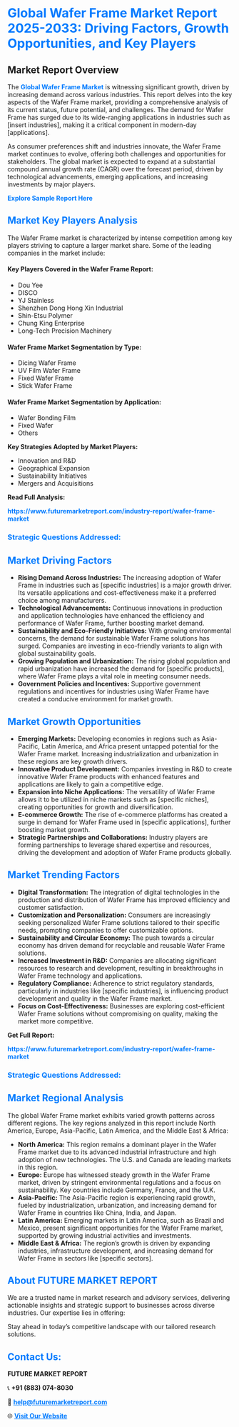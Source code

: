<h1 style="color: #007BFF;">Global Wafer Frame Market Report 2025-2033: Driving Factors, Growth Opportunities, and Key Players</h1>

<section id="overview">
<h2>Market Report Overview</h2>
<p>The <a href="https://www.futuremarketreport.com/industry-report/wafer-frame-market" style="color: #007BFF; text-decoration: none;"><strong>Global Wafer Frame Market</strong></a> is witnessing significant growth, driven by increasing demand across various industries. This report delves into the key aspects of the Wafer Frame market, providing a comprehensive analysis of its current status, future potential, and challenges. The demand for Wafer Frame has surged due to its wide-ranging applications in industries such as [insert industries], making it a critical component in modern-day [applications].</p>
<p>As consumer preferences shift and industries innovate, the Wafer Frame market continues to evolve, offering both challenges and opportunities for stakeholders. The global market is expected to expand at a substantial compound annual growth rate (CAGR) over the forecast period, driven by technological advancements, emerging applications, and increasing investments by major players.</p>
</section>

<section id="overview">
<p><a href="https://www.futuremarketreport.com/request-sample/reportId=82573" style="color: #007BFF; text-decoration: none;"><strong>Explore Sample Report Here</strong></a></p>
</section>

<section id="key-players">
<h2 style="color: #007BFF;">Market Key Players Analysis</h2>
<p>The Wafer Frame market is characterized by intense competition among key players striving to capture a larger market share. Some of the leading companies in the market include:</p>
<h4>Key Players Covered in the Wafer Frame Report:</h4>
<ul><li>Dou Yee</li><li>DISCO</li><li>YJ Stainless</li><li>Shenzhen Dong Hong Xin Industrial</li><li>Shin-Etsu Polymer</li><li>Chung King Enterprise</li><li>Long-Tech Precision Machinery</li></ul>
<h4>Wafer Frame Market Segmentation by Type:</h4>
<ul><li>Dicing Wafer Frame</li><li>UV Film Wafer Frame</li><li>Fixed Wafer Frame</li><li>Stick Wafer Frame</li></ul>

<h4>Wafer Frame Market Segmentation by Application:</h4>
<ul><li>Wafer Bonding Film</li><li>Fixed Wafer</li><li>Others</li></ul>
<p><strong>Key Strategies Adopted by Market Players:</strong></p>
<ul>
<li>Innovation and R&D</li>
<li>Geographical Expansion</li>
<li>Sustainability Initiatives</li>
<li>Mergers and Acquisitions</li>
</ul>
</section>

<section>
<p><strong>Read Full Analysis: </strong></p><a href="https://www.futuremarketreport.com/industry-report/wafer-frame-market" style="color: #007BFF; text-decoration: none;"><strong>https://www.futuremarketreport.com/industry-report/wafer-frame-market</strong></a>
<h3 style="color: #007BFF;">Strategic Questions Addressed:</h3>
</section>

<section id="driving-factors">
<h2 style="color: #007BFF;">Market Driving Factors</h2>
<ul>
<li><strong>Rising Demand Across Industries:</strong> The increasing adoption of Wafer Frame in industries such as [specific industries] is a major growth driver. Its versatile applications and cost-effectiveness make it a preferred choice among manufacturers.</li>
<li><strong>Technological Advancements:</strong> Continuous innovations in production and application technologies have enhanced the efficiency and performance of Wafer Frame, further boosting market demand.</li>
<li><strong>Sustainability and Eco-Friendly Initiatives:</strong> With growing environmental concerns, the demand for sustainable Wafer Frame solutions has surged. Companies are investing in eco-friendly variants to align with global sustainability goals.</li>
<li><strong>Growing Population and Urbanization:</strong> The rising global population and rapid urbanization have increased the demand for [specific products], where Wafer Frame plays a vital role in meeting consumer needs.</li>
<li><strong>Government Policies and Incentives:</strong> Supportive government regulations and incentives for industries using Wafer Frame have created a conducive environment for market growth.</li>
</ul>
</section>

<section id="growth-opportunities">
<h2 style="color: #007BFF;">Market Growth Opportunities</h2>
<ul>
<li><strong>Emerging Markets:</strong> Developing economies in regions such as Asia-Pacific, Latin America, and Africa present untapped potential for the Wafer Frame market. Increasing industrialization and urbanization in these regions are key growth drivers.</li>
<li><strong>Innovative Product Development:</strong> Companies investing in R&D to create innovative Wafer Frame products with enhanced features and applications are likely to gain a competitive edge.</li>
<li><strong>Expansion into Niche Applications:</strong> The versatility of Wafer Frame allows it to be utilized in niche markets such as [specific niches], creating opportunities for growth and diversification.</li>
<li><strong>E-commerce Growth:</strong> The rise of e-commerce platforms has created a surge in demand for Wafer Frame used in [specific applications], further boosting market growth.</li>
<li><strong>Strategic Partnerships and Collaborations:</strong> Industry players are forming partnerships to leverage shared expertise and resources, driving the development and adoption of Wafer Frame products globally.</li>
</ul>
</section>

<section id="trending-factors">
<h2 style="color: #007BFF;">Market Trending Factors</h2>
<ul>
<li><strong>Digital Transformation:</strong> The integration of digital technologies in the production and distribution of Wafer Frame has improved efficiency and customer satisfaction.</li>
<li><strong>Customization and Personalization:</strong> Consumers are increasingly seeking personalized Wafer Frame solutions tailored to their specific needs, prompting companies to offer customizable options.</li>
<li><strong>Sustainability and Circular Economy:</strong> The push towards a circular economy has driven demand for recyclable and reusable Wafer Frame solutions.</li>
<li><strong>Increased Investment in R&D:</strong> Companies are allocating significant resources to research and development, resulting in breakthroughs in Wafer Frame technology and applications.</li>
<li><strong>Regulatory Compliance:</strong> Adherence to strict regulatory standards, particularly in industries like [specific industries], is influencing product development and quality in the Wafer Frame market.</li>
<li><strong>Focus on Cost-Effectiveness:</strong> Businesses are exploring cost-efficient Wafer Frame solutions without compromising on quality, making the market more competitive.</li>
</ul>
</section>

<section>
<p><strong>Get Full Report: </strong></p><a href="https://www.futuremarketreport.com/industry-report/wafer-frame-market" style="color: #007BFF; text-decoration: none;"><strong>https://www.futuremarketreport.com/industry-report/wafer-frame-market</strong></a>
<h3 style="color: #007BFF;">Strategic Questions Addressed:</h3>
</section>


<section id="regional-analysis">
<h2 style="color: #007BFF;">Market Regional Analysis</h2>
<p>The global Wafer Frame market exhibits varied growth patterns across different regions. The key regions analyzed in this report include North America, Europe, Asia-Pacific, Latin America, and the Middle East & Africa:</p>
<ul>
<li><strong>North America:</strong> This region remains a dominant player in the Wafer Frame market due to its advanced industrial infrastructure and high adoption of new technologies. The U.S. and Canada are leading markets in this region.</li>
<li><strong>Europe:</strong> Europe has witnessed steady growth in the Wafer Frame market, driven by stringent environmental regulations and a focus on sustainability. Key countries include Germany, France, and the U.K.</li>
<li><strong>Asia-Pacific:</strong> The Asia-Pacific region is experiencing rapid growth, fueled by industrialization, urbanization, and increasing demand for Wafer Frame in countries like China, India, and Japan.</li>
<li><strong>Latin America:</strong> Emerging markets in Latin America, such as Brazil and Mexico, present significant opportunities for the Wafer Frame market, supported by growing industrial activities and investments.</li>
<li><strong>Middle East & Africa:</strong> The region’s growth is driven by expanding industries, infrastructure development, and increasing demand for Wafer Frame in sectors like [specific sectors].</li>
</ul>
</section>

<footer>
<h2 style="color: #007BFF;">About FUTURE MARKET REPORT</h2>
<p>We are a trusted name in market research and advisory services, delivering actionable insights and strategic support to businesses across diverse industries. Our expertise lies in offering:</p>

<p>Stay ahead in today’s competitive landscape with our tailored research solutions.</p>

<h2 style="color: #007BFF;">Contact Us:</h2>
<p><strong>FUTURE MARKET REPORT</strong></p>
<p>📞 <strong>+91 (883) 074-8030</strong></p>
<p>📧 <strong><a href="mailto:help@futuremarketreport.com" style="color: #007BFF;">help@futuremarketreport.com</a></strong></p>
<p>🌐 <strong><a href="https://www.futuremarketreport.com/" style="color: #007BFF;">Visit Our Website</a></strong></p>
</footer>